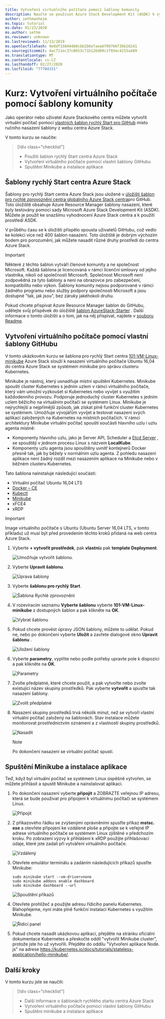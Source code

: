 ```yaml
---
title: Vytvoření virtuálního počítače pomocí šablony komunity
description: Naučte se používat Azure Stack Development Kit (ASDK) k vytvoření virtuálního počítače pomocí předdefinované šablony a vlastní šablony GitHubu.
author: sethmanheim
ms.topic: tutorial
ms.date: 01/23/2020
ms.author: sethm
ms.reviewer: unknown
ms.lastreviewed: 11/13/2019
ms.openlocfilehash: 9e8df158444b0cbb2b6efaea6f99766f36b26241
ms.sourcegitcommit: 4ac711ec37c6653c71b126d09c1f93ec4215a489
ms.translationtype: MT
ms.contentlocale: cs-CZ
ms.lasthandoff: 02/27/2020
ms.locfileid: "77704331"
---
```

# <a name="tutorial-create-a-vm-using-a-community-template"></a>Kurz: Vytvoření virtuálního počítače pomocí šablony komunity

Jako operátor nebo uživatel Azure Stackového centra můžete vytvořit virtuální počítač pomocí [vlastních šablon rychlý Start pro GitHub](https://github.com/Azure/AzureStack-QuickStart-Templates) místo ručního nasazení šablony z webu centra Azure Stack.

V tomto kurzu se naučíte:

> [!div class="checklist"]
> * Použití šablon rychlý Start centra Azure Stack
> * Vytvoření virtuálního počítače pomocí vlastní šablony GitHubu
> * Spuštění Minikube a instalace aplikace

## <a name="azure-stack-hub-quickstart-templates"></a>Šablony rychlý Start centra Azure Stack

Šablony pro rychlý Start centra Azure Stack jsou uložené v [úložišti šablon pro rychlé zprovoznění centra globálního Azure Stack centra](https://github.com/Azure/AzureStack-QuickStart-Templates)pro GitHub. Toto úložiště obsahuje Azure Resource Manager šablony nasazení, které byly testovány pomocí sady Microsoft Azure Stack Development Kit (ASDK). Můžete je použít ke snazšímu vyhodnocení Azure Stack centra a k použití prostředí ASDK.

V průběhu času se k úložišti přispělo spousta uživatelů GitHubu, což vedlo ke kolekci více než 400 šablon nasazení. Toto úložiště je dobrým výchozím bodem pro porozumění, jak můžete nasadit různé druhy prostředí do centra Azure Stack.

>[!IMPORTANT]
> Některé z těchto šablon vytváří členové komunity a ne společnost Microsoft. Každá šablona je licencovaná v rámci licenční smlouvy od jejího vlastníka, nikoli od společnosti Microsoft. Společnost Microsoft není zodpovědná za tyto šablony a není na obrazovce pro zabezpečení, kompatibilitu nebo výkon. Šablony komunity nejsou podporované v rámci žádného programu nebo služby podpory společnosti Microsoft a jsou dostupné "tak, jak jsou", bez záruky jakéhokoli druhu.

Pokud chcete přispívat Azure Resource Manager šablon do GitHubu, udělejte svůj příspěvek do úložiště [šablon AzureStack-Starter](https://github.com/Azure/AzureStack-QuickStart-Templates) . Další informace o tomto úložišti a o tom, jak na něj přispívat, najdete v [souboru Readme](https://aka.ms/aa6zktg).

## <a name="create-a-vm-using-a-custom-github-template"></a>Vytvoření virtuálního počítače pomocí vlastní šablony GitHubu

V tomto ukázkovém kurzu se šablona pro rychlý Start centra [101-VM-Linux-minikube](https://github.com/Azure/AzureStack-QuickStart-Templates/tree/master/101-vm-linux-minikube) Azure Stack slouží k nasazení virtuálního počítače Ubuntu 16,04 do centra Azure Stack se systémem minikube pro správu clusteru Kubernetes.

Minikube je nástroj, který usnadňuje místní spuštění Kubernetes. Minikube spouští cluster Kubernetes s jedním uzlem v rámci virtuálního počítače, který vám umožní vyzkoušet si Kubernetes nebo vyvíjet s využitím každodenního provozu. Podporuje jednoduchý cluster Kubernetes s jedním uzlem běžícího na virtuálním počítači se systémem Linux. Minikube je nejrychlejší a nejpřímější způsob, jak získat plně funkční cluster Kubernetes se systémem. Umožňuje vývojářům vyvíjet a testovat nasazení svých aplikací založených na Kubernetes na místních počítačích. V rámci architektury Minikube virtuální počítač spouští součásti hlavního uzlu i uzlu agenta místně:

* Komponenty hlavního uzlu, jako je Server API, Scheduler a [Etcd Server](https://coreos.com/etcd/) , se spouštějí v jednom procesu Linux s názvem **LocalKube**.
* Komponenty uzlu agenta jsou spouštěny uvnitř kontejnerů Docker přesně tak, jak by běžely v normálním uzlu agenta. Z pohledu nasazení aplikace není žádný rozdíl mezi nasazením aplikace na Minikube nebo v běžném clusteru Kubernetes.

Tato šablona nainstaluje následující součásti:

* Virtuální počítač Ubuntu 16,04 LTS
* [Docker – CE](https://download.docker.com/linux/ubuntu)
* [Kubectl](https://storage.googleapis.com/kubernetes-release/release/v1.8.0/bin/linux/amd64/kubectl)
* [Minikube](https://storage.googleapis.com/minikube/releases/latest/minikube-linux-amd64)
* xFCE4
* xRDP

> [!IMPORTANT]
> Image virtuálního počítače s Ubuntu (Ubuntu Server 16,04 LTS, v tomto příkladu) už musí být před provedením těchto kroků přidaná na web centra Azure Stack.

1. Vyberte **+ vytvořit prostředek**, pak **vlastní**a pak **template Deployment**.

    ![Umožňuje vytvořit šablonu.](media/azure-stack-create-vm-template/1.PNG)

2. Vyberte **Upravit šablonu**.

    ![Úprava šablony](media/azure-stack-create-vm-template/2.PNG)

3. Vyberte **šablonu pro rychlý Start**.

    ![Šablona Rychlé zprovoznění](media/azure-stack-create-vm-template/3.PNG)

4. V rozevíracím seznamu **Vyberte šablonu** vyberte **101-VM-Linux-minikube** z dostupných šablon a pak klikněte na **OK**.

    ![Vybrat šablonu](media/azure-stack-create-vm-template/4.PNG)

5. Pokud chcete provést úpravy JSON šablony, můžete to udělat. Pokud ne, nebo po dokončení vyberte **Uložit** a zavřete dialogové okno **Upravit šablonu** .

    ![Uložení šablony](media/azure-stack-create-vm-template/5.PNG)

6. Vyberte **parametry**, vyplňte nebo podle potřeby upravte pole k dispozici a pak klikněte na **OK**.

    ![Parametry](media/azure-stack-create-vm-template/6.PNG)

7. Zvolte předplatné, které chcete použít, a pak vytvořte nebo zvolte existující název skupiny prostředků. Pak vyberte **vytvořit** a spusťte tak nasazení šablony.

    ![Zvolit předplatné](media/azure-stack-create-vm-template/7.PNG)

8. Nasazení skupiny prostředků trvá několik minut, než se vytvoří vlastní virtuální počítač založený na šablonách. Stav instalace můžete monitorovat prostřednictvím oznámení a z vlastností skupiny prostředků.

    ![Nasadit](media/azure-stack-create-vm-template/8.PNG)

    >[!NOTE]
    > Po dokončení nasazení se virtuální počítač spustí.

## <a name="start-minikube-and-install-an-application"></a>Spuštění Minikube a instalace aplikace

Teď, když byl virtuální počítač se systémem Linux úspěšně vytvořen, se můžete přihlásit a spustit Minikube a nainstalovat aplikaci.

1. Po dokončení nasazení vyberte **připojit** a ZOBRAZTE veřejnou IP adresu, která se bude používat pro připojení k virtuálnímu počítači se systémem Linux.

    ![Připojit](media/azure-stack-create-vm-template/9.PNG)

2. Z příkazového řádku se zvýšenými oprávněními spusťte příkaz **mstsc. exe** a otevřete připojení ke vzdálené ploše a připojte se k veřejné IP adrese virtuálního počítače se systémem Linux zjištěné v předchozím kroku. Po zobrazení výzvy k přihlášení k xRDP použijte přihlašovací údaje, které jste zadali při vytváření virtuálního počítače.

    ![Vzdálený](media/azure-stack-create-vm-template/10.PNG)

3. Otevřete emulátor terminálu a zadáním následujících příkazů spusťte Minikube:

    ```shell
    sudo minikube start --vm-driver=none
    sudo minikube addons enable dashboard
    sudo minikube dashboard --url
    ```

    ![Spouštění příkazů](media/azure-stack-create-vm-template/11.PNG)

4. Otevřete prohlížeč a použijte adresu řídicího panelu Kubernetes. Blahopřejeme, nyní máte plně funkční instalaci Kubernetes s využitím Minikube.

    ![Řídicí panel](media/azure-stack-create-vm-template/12.PNG)

5. Pokud chcete nasadit ukázkovou aplikaci, přejděte na stránku oficiální dokumentace Kubernetes a přeskočte oddíl "vytvořit Minikube cluster", protože jste ho už vytvořili. Přejděte do oddílu "Vytvoření aplikace Node. js" na adrese https://kubernetes.io/docs/tutorials/stateless-application/hello-minikube/.

## <a name="next-steps"></a>Další kroky

V tomto kurzu jste se naučili:

> [!div class="checklist"]
> * Další informace o šablonách rychlého startu centra Azure Stack
> * Vytvoření virtuálního počítače pomocí vlastní šablony GitHubu
> * Spuštění minikube a instalace aplikace
